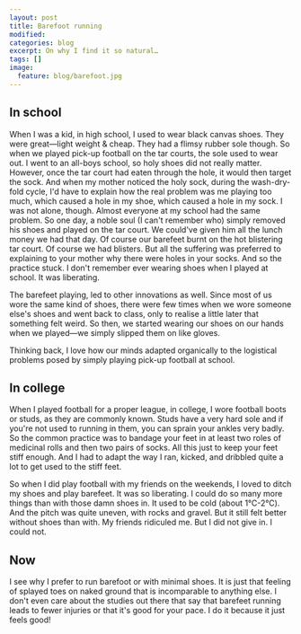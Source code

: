 ```yaml
---
layout: post
title: Barefoot running
modified:
categories: blog
excerpt: On why I find it so natural…
tags: []
image:
  feature: blog/barefoot.jpg
---
```

## In school
When I was a kid, in high school, I used to wear black canvas shoes. They were great—light weight & cheap. They had a flimsy rubber sole though. So when we played pick-up football on the tar courts, the sole used to wear out. I went to an all-boys school, so holy shoes did not really matter. However, once the tar court had eaten through the hole, it would then target the sock. And when my mother noticed the holy sock, during the wash-dry-fold cycle, I'd have to explain how the real problem was me playing too much, which caused a hole in my shoe, which caused a hole in my sock. I was not alone, though. Almost everyone at my school had the same problem. So one day, a noble soul (I can't remember who) simply removed his shoes and played on the tar court. We could've given him all the lunch money we had that day. Of course our barefeet burnt on the hot blistering tar court. Of course we had blisters. But all the suffering was preferred to explaining to your mother why there were holes in your socks. And so the practice stuck. I don't remember ever wearing shoes when I played at school. It was liberating.

The barefeet playing, led to other innovations as well. Since most of us wore the same kind of shoes, there were few times when we wore someone else's shoes and went back to class, only to realise a little later that something felt weird. So then, we started wearing our shoes on our hands when we played—we simply slipped them on like gloves.

Thinking back, I love how our minds adapted organically to the logistical problems posed by simply playing pick-up football at school.

## In college
When I played football for a proper league, in college, I wore football boots or studs, as they are commonly known. Studs have a very hard sole and if you're not used to running in them, you can sprain your ankles very badly. So the common practice was to bandage your feet in at least two roles of medicinal rolls and then two pairs of socks. All this just to keep your feet stiff enough. And I had to adapt the way I ran, kicked, and dribbled quite a lot to get used to the stiff feet.

So when I did play football with my friends on the weekends, I loved to ditch my shoes and play barefeet. It was so liberating. I could do so many more things than with those damn shoes in. It used to be cold (about 1℃-2℃). And the pitch was quite uneven, with rocks and gravel. But it still felt better without shoes than with. My friends ridiculed me. But I did not give in. I could not.

## Now
I see why I prefer to run barefoot or with minimal shoes. It is just that feeling of splayed toes on naked ground that is incomparable to anything else. I don't even care about the studies out there that say that barefeet running leads to fewer injuries or that it's good for your pace. I do it because it just feels good!